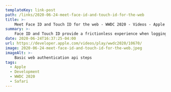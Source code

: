 ```yaml
---
templateKey: link-post
path: /links/2020-06-24-meet-face-id-and-touch-id-for-the-web
title: >-
    Meet Face ID and Touch ID for the web - WWDC 2020 - Videos - Apple Developer
summary: >-
    Face ID and Touch ID provide a frictionless experience when logging in — and now you can use them on your websites in Safari with the Web Authentication API. Discover how to add this convenient and secure login alternative to your website. 
date: 2020-06-24T16:37:25-04:00
url: https://developer.apple.com/videos/play/wwdc2020/10670/
image: 2020-06-24-meet-face-id-and-touch-id-for-the-web.jpeg
imageAlt: >-
    Basic web authentication api steps
tags:
  - Apple
  - Development
  - WWDC 2020
  - Safari
---
```

